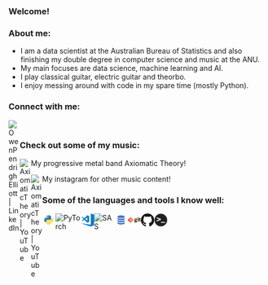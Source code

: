 ### Welcome!

### About me:
+ I am a data scientist at the Australian Bureau of Statistics and also finishing my double degree in computer science and music at the ANU.
+ My main focuses are data science, machine learning and AI.
+ I play classical guitar, electric guitar and theorbo.
+ I enjoy messing around with code in my spare time (mostly Python).


### Connect with me:
[<img align="left" alt="OwenPendrighElliott | LinkedIn" width="22px" src="https://cdn.jsdelivr.net/npm/simple-icons@v3/icons/linkedin.svg" />][linkedin]

<br />

### Check out some of my music:
[<img align="left" alt="AxiomaticTheory | YouTube" width="22px" src="https://cdn.jsdelivr.net/npm/simple-icons@v3/icons/youtube.svg" />][band_yt]
My progressive metal band Axiomatic Theory!

[<img align="left" alt="AxiomaticTheory | YouTube" width="22px" src="https://cdn.jsdelivr.net/npm/simple-icons@v3/icons/instagram.svg" />][insta]
My instagram for other music content!
<br />

### Some of the languages and tools I know well:

[<img align="left" alt="Python" width="26px" src="https://raw.githubusercontent.com/github/explore/80688e429a7d4ef2fca1e82350fe8e3517d3494d/topics/python/python.png" />][github]
[<img align="left" alt="PyTorch" width="50px" src="https://raw.githubusercontent.com/valohai/ml-logos/master/pytorch.svg" />][github]
[<img align="left" alt="Visual Studio Code" width="26px" src="https://raw.githubusercontent.com/github/explore/80688e429a7d4ef2fca1e82350fe8e3517d3494d/topics/visual-studio-code/visual-studio-code.png" />][github]
[<img align="left" alt="SAS" width="40px" src="https://brand.sas.com/content/sasbrand/en/home/brand-assets/design-elements/logos/_jcr_content/par/styledcontainer/par/tabwrapper/tabwrapperpar/tab_1697604638/tabpar/image_1817125908.img.png/1500589125470.png" />][github]

[<img align="left" alt="SQL" width="26px" src="https://raw.githubusercontent.com/github/explore/80688e429a7d4ef2fca1e82350fe8e3517d3494d/topics/sql/sql.png" />][github]
[<img align="left" alt="Git" width="26px" src="https://raw.githubusercontent.com/github/explore/80688e429a7d4ef2fca1e82350fe8e3517d3494d/topics/git/git.png" />][github]
[<img align="left" alt="GitHub" width="26px" src="https://raw.githubusercontent.com/github/explore/78df643247d429f6cc873026c0622819ad797942/topics/github/github.png" />][github]
[<img align="left" alt="Terminal" width="26px" src="https://raw.githubusercontent.com/github/explore/80688e429a7d4ef2fca1e82350fe8e3517d3494d/topics/terminal/terminal.png" />][github]

<br />
<br />

[linkedin]: https://www.linkedin.com/in/owen-elliott-345254166/
[band_yt]: https://www.youtube.com/channel/UCMUUIxKFO4ueTK1BFe51UiQ
[github]: https://github.com/OwenPendrighElliott
[insta]: https://www.instagram.com/owenpendrighelliott/
